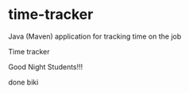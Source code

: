 # time-tracker
Java (Maven) application for tracking time on the job

Time tracker

Good Night Students!!!

done
biki
